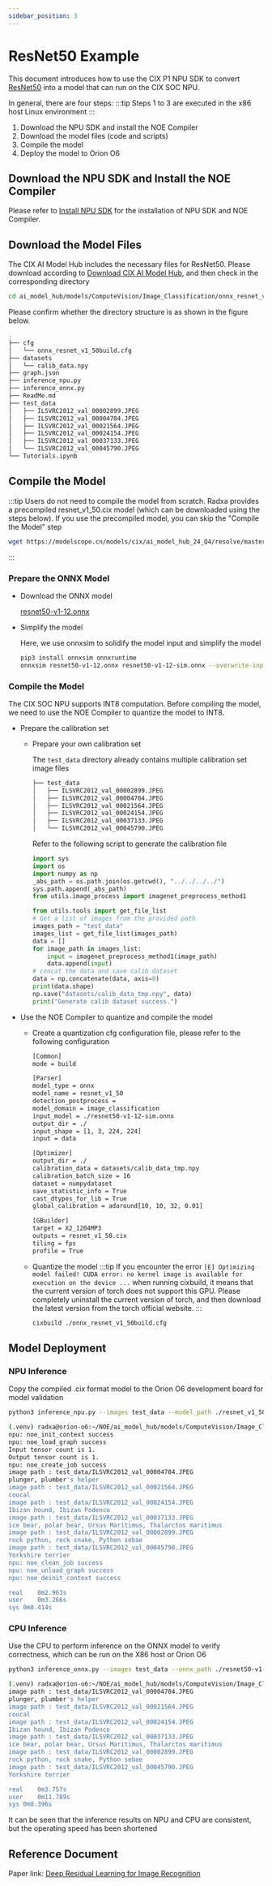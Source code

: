 ```yaml
---
sidebar_position: 3
---
```


# ResNet50 Example

This document introduces how to use the CIX P1 NPU SDK to convert [ResNet50](https://github.com/onnx/models/blob/main/validated/vision/classification/resnet/model/resnet50-v1-12.onnx) into a model that can run on the CIX SOC NPU.

In general, there are four steps:
:::tip
Steps 1 to 3 are executed in the x86 host Linux environment
:::

1. Download the NPU SDK and install the NOE Compiler
2. Download the model files (code and scripts)
3. Compile the model
4. Deploy the model to Orion O6

## Download the NPU SDK and Install the NOE Compiler

Please refer to [Install NPU SDK](./npu-introduction#npu-sdk-installation) for the installation of NPU SDK and NOE Compiler.

## Download the Model Files

The CIX AI Model Hub includes the necessary files for ResNet50. Please download according to [Download CIX AI Model Hub](./ai-hub#download-cix-ai-model-hub), and then check in the corresponding directory

```bash
cd ai_model_hub/models/ComputeVision/Image_Classification/onnx_resnet_v1_50
```

Please confirm whether the directory structure is as shown in the figure below.

```bash
.
├── cfg
│   └── onnx_resnet_v1_50build.cfg
├── datasets
│   └── calib_data.npy
├── graph.json
├── inference_npu.py
├── inference_onnx.py
├── ReadMe.md
├── test_data
│   ├── ILSVRC2012_val_00002899.JPEG
│   ├── ILSVRC2012_val_00004704.JPEG
│   ├── ILSVRC2012_val_00021564.JPEG
│   ├── ILSVRC2012_val_00024154.JPEG
│   ├── ILSVRC2012_val_00037133.JPEG
│   └── ILSVRC2012_val_00045790.JPEG
└── Tutorials.ipynb
```

## Compile the Model

:::tip
Users do not need to compile the model from scratch. Radxa provides a precompiled resnet_v1_50.cix model (which can be downloaded using the steps below). If you use the precompiled model, you can skip the "Compile the Model" step

```bash
wget https://modelscope.cn/models/cix/ai_model_hub_24_Q4/resolve/master/models/ComputeVision/Image_Classification/onnx_resnet_v1_50/resnet_v1_50.cix
```

:::

### Prepare the ONNX Model

- Download the ONNX model

  [resnet50-v1-12.onnx](https://github.com/onnx/models/blob/main/validated/vision/classification/resnet/model/resnet50-v1-12.onnx)

- Simplify the model

  Here, we use onnxsim to solidify the model input and simplify the model

  ```bash
  pip3 install onnxsim onnxruntime
  onnxsim resnet50-v1-12.onnx resnet50-v1-12-sim.onnx --overwrite-input-shape 1,3,224,224
  ```

### Compile the Model

The CIX SOC NPU supports INT8 computation. Before compiling the model, we need to use the NOE Compiler to quantize the model to INT8.

- Prepare the calibration set

  - Prepare your own calibration set

    The `test_data` directory already contains multiple calibration set image files

    ```bash
    ├── test_data
    │   ├── ILSVRC2012_val_00002899.JPEG
    │   ├── ILSVRC2012_val_00004704.JPEG
    │   ├── ILSVRC2012_val_00021564.JPEG
    │   ├── ILSVRC2012_val_00024154.JPEG
    │   ├── ILSVRC2012_val_00037133.JPEG
    │   └── ILSVRC2012_val_00045790.JPEG
    ```

    Refer to the following script to generate the calibration file

    ```python
    import sys
    import os
    import numpy as np
    _abs_path = os.path.join(os.getcwd(), "../../../../")
    sys.path.append(_abs_path)
    from utils.image_process import imagenet_preprocess_method1

    from utils.tools import get_file_list
    # Get a list of images from the provided path
    images_path = "test_data"
    images_list = get_file_list(images_path)
    data = []
    for image_path in images_list:
        input = imagenet_preprocess_method1(image_path)
        data.append(input)
    # concat the data and save calib dataset
    data = np.concatenate(data, axis=0)
    print(data.shape)
    np.save("datasets/calib_data_tmp.npy", data)
    print("Generate calib dataset success.")
    ```

- Use the NOE Compiler to quantize and compile the model

  - Create a quantization cfg configuration file, please refer to the following configuration

    ```bash
    [Common]
    mode = build

    [Parser]
    model_type = onnx
    model_name = resnet_v1_50
    detection_postprocess =
    model_domain = image_classification
    input_model = ./resnet50-v1-12-sim.onnx
    output_dir = ./
    input_shape = [1, 3, 224, 224]
    input = data

    [Optimizer]
    output_dir = ./
    calibration_data = datasets/calib_data_tmp.npy
    calibration_batch_size = 16
    dataset = numpydataset
    save_statistic_info = True
    cast_dtypes_for_lib = True
    global_calibration = adaround[10, 10, 32, 0.01]

    [GBuilder]
    target = X2_1204MP3
    outputs = resnet_v1_50.cix
    tiling = fps
    profile = True
    ```

  - Quantize the model
    :::tip
    If you encounter the error `[E] Optimizing model failed! CUDA error: no kernel image is available for execution on the device ...` when running cixbuild, it means that the current version of torch does not support this GPU. Please completely uninstall the current version of torch, and then download the latest version from the torch official website.
    :::
    ```bash
    cixbuild ./onnx_resnet_v1_50build.cfg
    ```

## Model Deployment

### NPU Inference

Copy the compiled .cix format model to the Orion O6 development board for model validation

```bash
python3 inference_npu.py --images test_data --model_path ./resnet_v1_50.cix
```

```bash
(.venv) radxa@orion-o6:~/NOE/ai_model_hub/models/ComputeVision/Image_Classification/onnx_resnet_v1_50$ time python3 inference_npu.py --images test_data --model_path ./resnet_v1_50.cix
npu: noe_init_context success
npu: noe_load_graph success
Input tensor count is 1.
Output tensor count is 1.
npu: noe_create_job success
image path : test_data/ILSVRC2012_val_00004704.JPEG
plunger, plumber's helper
image path : test_data/ILSVRC2012_val_00021564.JPEG
coucal
image path : test_data/ILSVRC2012_val_00024154.JPEG
Ibizan hound, Ibizan Podenco
image path : test_data/ILSVRC2012_val_00037133.JPEG
ice bear, polar bear, Ursus Maritimus, Thalarctos maritimus
image path : test_data/ILSVRC2012_val_00002899.JPEG
rock python, rock snake, Python sebae
image path : test_data/ILSVRC2012_val_00045790.JPEG
Yorkshire terrier
npu: noe_clean_job success
npu: noe_unload_graph success
npu: noe_deinit_context success

real	0m2.963s
user	0m3.266s
sys	0m0.414s
```

### CPU Inference

Use the CPU to perform inference on the ONNX model to verify correctness, which can be run on the X86 host or Orion O6

```bash
python3 inference_onnx.py --images test_data --onnx_path ./resnet50-v1-12-sim.onnx
```

```bash
(.venv) radxa@orion-o6:~/NOE/ai_model_hub/models/ComputeVision/Image_Classification/onnx_resnet_v1_50$ time python3 inference_onnx.py --images test_data --onnx_path ./resnet50-v1-12-sim.onnx
image path : test_data/ILSVRC2012_val_00004704.JPEG
plunger, plumber's helper
image path : test_data/ILSVRC2012_val_00021564.JPEG
coucal
image path : test_data/ILSVRC2012_val_00024154.JPEG
Ibizan hound, Ibizan Podenco
image path : test_data/ILSVRC2012_val_00037133.JPEG
ice bear, polar bear, Ursus Maritimus, Thalarctos maritimus
image path : test_data/ILSVRC2012_val_00002899.JPEG
rock python, rock snake, Python sebae
image path : test_data/ILSVRC2012_val_00045790.JPEG
Yorkshire terrier

real	0m3.757s
user	0m11.789s
sys	0m0.396s
```

It can be seen that the inference results on NPU and CPU are consistent, but the operating speed has been shortened

## Reference Document

Paper link: [Deep Residual Learning for Image Recognition](https://arxiv.org/abs/1512.03385)
